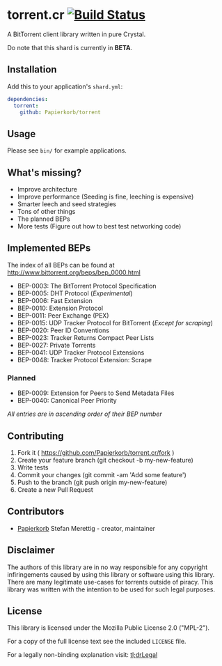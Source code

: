 # torrent.cr [![Build Status](https://travis-ci.org/Papierkorb/torrent.svg?branch=master)](https://travis-ci.org/Papierkorb/torrent)

A BitTorrent client library written in pure Crystal.

Do note that this shard is currently in **BETA**.

## Installation

Add this to your application's `shard.yml`:

```yaml
dependencies:
  torrent:
    github: Papierkorb/torrent
```

## Usage

Please see `bin/` for example applications.

## What's missing?

* Improve architecture
* Improve performance (Seeding is fine, leeching is expensive)
* Smarter leech and seed strategies
* Tons of other things
* The planned BEPs
* More tests (Figure out how to best test networking code)

## Implemented BEPs

The index of all BEPs can be found at http://www.bittorrent.org/beps/bep_0000.html

* BEP-0003: The BitTorrent Protocol Specification
* BEP-0005: DHT Protocol (*Experimental*)
* BEP-0006: Fast Extension
* BEP-0010: Extension Protocol
* BEP-0011: Peer Exchange (PEX)
* BEP-0015: UDP Tracker Protocol for BitTorrent (*Except for scraping*)
* BEP-0020: Peer ID Conventions
* BEP-0023: Tracker Returns Compact Peer Lists
* BEP-0027: Private Torrents
* BEP-0041: UDP Tracker Protocol Extensions
* BEP-0048: Tracker Protocol Extension: Scrape

### Planned

* BEP-0009: Extension for Peers to Send Metadata Files
* BEP-0040: Canonical Peer Priority

*All entries are in ascending order of their BEP number*

## Contributing

1. Fork it ( https://github.com/Papierkorb/torrent.cr/fork )
2. Create your feature branch (git checkout -b my-new-feature)
3. Write tests
4. Commit your changes (git commit -am 'Add some feature')
5. Push to the branch (git push origin my-new-feature)
6. Create a new Pull Request

## Contributors

- [Papierkorb](https://github.com/Papierkorb) Stefan Merettig - creator, maintainer

## Disclaimer

The authors of this library are in no way responsible for any copyright
infiringements caused by using this library or software using this library.
There are many legitimate use-cases for torrents outside of piracy. This library
was written with the intention to be used for such legal purposes.

## License

This library is licensed under the Mozilla Public License 2.0 ("MPL-2").

For a copy of the full license text see the included `LICENSE` file.

For a legally non-binding explanation visit:
[tl;drLegal](https://tldrlegal.com/license/mozilla-public-license-2.0-%28mpl-2%29)
